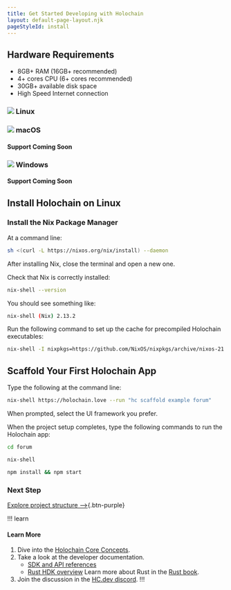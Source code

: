 ```yaml
---
title: Get Started Developing with Holochain
layout: default-page-layout.njk
pageStyleId: install
---
```


## Hardware Requirements

* 8GB+ RAM (16GB+ recommended)
* 4+ cores CPU (6+ cores recommended)
* 30GB+ available disk space
* High Speed Internet connection

<!-- This style block is temp fix while non-linux docs are disabled-->
<style>
    .h-tile .not-link {
        /*padding: 1.2rem;*/
        display: block;
        border: 1px solid #e7e7e7;
        box-shadow: 1px 2px 5px 0 rgba(0,0,0,.05);
        position: relative;
        top: 0;
        color: rgba(0,0,0,.87) !important;
        transition: .3s;
    }
</style>

<!-- Inline styling is temp fix while non-linux docs are disabled-->
<div id="tiles" >
    <div class="tile active">
        <!-- <a href="javascript:rudrSwitchContent('tab_linux', 'content_linux');" id="tab_linux" data-contentclass="content_linux" class="tabmenu active" onclick="window.open(this.href,'_self'); return false;"> -->
        <a id="tab_linux" data-contentclass="content_linux" class="tabmenu active">
            <h3><img src="/assets/img/icon-linux.svg" class="linux os-img"> Linux</h3>
        </a>
    </div>
    <div class="tile disabled">
        <!-- <a href="javascript:rudrSwitchContent('tab_macos', 'content_macos');" id="tab_macos" data-contentclass="content_macos" class="tabmenu" onclick="window.open(this.href,'_self'); return false;"> -->
        <div id="tab_macos" data-contentclass="content_macos" class="tabmenu not-link" >
            <h3><img src="/assets/img/icon-apple.svg" class="os-img"> macOS</h3>
            <h4>Support Coming Soon</h4>
        </div>
    </div>
    <div class="tile disabled">
        <!-- <a href="javascript:rudrSwitchContent('tab_windows', 'content_windows');" id="tab_windows" data-contentclass="content_windows" class="tabmenu" onclick="window.open(this.href,'_self'); return false;"> -->
        <div id="tab_windows" data-contentclass="content_windows" class="tabmenu not-link">
            <h3><img src="/assets/img/icon-windows.svg" class="os-img"> Windows</h3>
            <h4>Support Coming Soon</h4>
        </div>
    </div>
</div>

<!-- <div markdown="1" class="tabcontent content_linux" data-tabid="tab_linux" style="display:none;">
</div> -->
## Install Holochain on Linux

### Install the Nix Package Manager

At a command line:

```bash
sh <(curl -L https://nixos.org/nix/install) --daemon
```

<!-- <div markdown="1" class="tabcontent content_macos" data-tabid="tab_macos" style="display:none;> -->

<!-- ## macOS

### Pre-Installed Software

* [XCode Developer Tools](https://apps.apple.com/us/app/xcode/id497799835?mt=12)

### Install the Nix Package Manager

We use the Nix toolkit to manage the installation of our dev tools, so you can get to work without fighting compiler and package compatibility issues. Install the Nix package manager with this command:

```bash
sh <(curl -L https://nixos.org/nix/install)
```

#### Apple silicon ⚠️

*Currently we support Holonix on Apple silicon computers with M1/M2 chips (aarch64) ***only in Intel (x86_64) compatibility mode***. This mode requires [Rosetta 2](https://support.apple.com/en-us/HT211861) to be installed.*

*Enter an x86_64 shell before executing any command on this page:*

```bash
arch -x86_64 $SHELL
```

</div>

<div markdown="1" class="tabcontent content_windows" data-tabid="tab_windows" style="display:none;">

## Windows

Holochain development uses the same tools across Mac, Windows, and Linux. However, the Nix toolkit, which we use to install and manage those tools, only works natively on Mac and Linux. We recommend **installing Linux in a virtual machine** and using the <a href="javascript:rudrSwitchContent('tab_linux', 'content_linux');" onclick="window.open(this.href,'_self'); return false;">Linux instructions</a>. [Ubuntu Linux](https://www.ubuntu.com/) in [VirtualBox](https://virtualbox.org) is a popular and user-friendly choice; here is a [tutorial](https://itsfoss.com/install-linux-in-virtualbox/) to get you up and running.

If you have **Windows 10 with [WSL2](https://docs.microsoft.com/en-us/windows/wsl/install-win10)**, Ubuntu Linux is available via the Microsoft Store. Right now we're **not supporting this method**, because we've seen some compilation issues, but if you wanted to try the following steps we'd be grateful if you shared your results on the [Holochain developers' forum](https://forum.holochain.org).

### Requirements

* Windows 10 with [May 2020 Update](https://support.microsoft.com/en-us/help/4028685/windows-10-get-the-update)

### Install Ubuntu Linux

1. Make sure you're [up to date](https://support.microsoft.com/en-us/help/4028685/windows-10-get-the-update) with Windows 10 version 2004 or newer.
2. [Install Windows Subsystem for Linux 2 (WSL2)](https://docs.microsoft.com/en-us/windows/wsl/install-win10).
3. Open the Microsoft Store app and search for Ubuntu 20.04 LTS.
4. Install Ubuntu.
5. Open the Start menu and click on Ubuntu 20.04 LTS. You should see a Linux terminal.

### Install the Nix Package Manager

One you see a Linux terminal, install the Nix package manager with this command:

```bash
sh <(curl -L https://nixos.org/nix/install)
```

</div> -->

After installing Nix, close the terminal and open a new one.

Check that Nix is correctly installed:

```bash
nix-shell --version
```

You should see something like:

```bash
nix-shell (Nix) 2.13.2
```

Run the following command to set up the cache for precompiled Holochain executables:

```bash
nix-shell -I nixpkgs=https://github.com/NixOS/nixpkgs/archive/nixos-21.11.tar.gz -p cachix --run "cachix use holochain-ci"
```

## Scaffold Your First Holochain App

Type the following at the command line:

```bash
nix-shell https://holochain.love --run "hc scaffold example forum"
```

When prompted, select the UI framework you prefer.


When the project setup completes, type the following commands to run the Holochain app:

```bash
cd forum
```

```bash
nix-shell 
```

```bash
npm install && npm start
```

### Next Step 

[Explore project structure —>](./project-structure){.btn-purple} 

!!! learn
#### Learn More
1. Dive into the [Holochain Core Concepts](../concepts/).
2. Take a look at the developer documentation.
    * [SDK and API references](../references/)
    * [Rust HDK overview](https://github.com/holochain/holochain/blob/develop/crates/hdk/README.md)
    Learn more about Rust in the [Rust book](https://doc.rust-lang.org/book/).
3. Join the discussion in the [HC.dev discord](https://discord.gg/k55DS5dmPH).
!!!

<script>
// function rudrSwitchContent(rudr_tab_id, rudr_tab_content) {
//     // first of all we get all tab content blocks (I think the best way to get them by class names)
//     var all_content = document.getElementsByClassName("tabcontent");
//     var i;
//     for (i = 0; i < all_content.length; i++) {
//         all_content[i].style.display = 'none'; // hide all tab content
//     }
//     var active_content = document.getElementsByClassName(rudr_tab_content);
//     for (i = 0; i < active_content.length; i ++) {
//         active_content[i].style.display = 'block'; // display the content we need
//     }

//     // now we get all tab menu items by class names (use the next code only if you need to highlight current tab)
//     var tabs = document.getElementsByClassName("tabmenu");
//     var i;
//     for (i = 0; i < tabs.length; i++) {
//         tabs[i].className = 'tabmenu';
//     }
//     document.getElementById(rudr_tab_id).className = 'tabmenu active';
// }

// // If there's a fragment identifier on the URL, switch to the correct tab on startup.
// function switchToTabForFragmentIfNecessary() {
//     var fragment = window.location.hash.slice(1);
//     if (!fragment) {
//         // Nothing to do. Make sure the default tab's content is visible.
//         var active_tab = document.querySelectorAll('.tabmenu.active')[0];
//         rudrSwitchContent(active_tab.id, active_tab.getAttribute('data-contentclass'))
//         return;
//     }

//     var target = document.getElementById(fragment);
//     if (!target)
//         // Invalid fragment identifier.
//         return;

//     var tabContainer = target.closest('.tabcontent');
//     if (!tabContainer)
//         // This content wasn't in a tab.
//         return;

//     var tabID = tabContainer.getAttribute('data-tabid');
//     var contentID = tabContainer.id;

//     // Make the tab active so you can see the linked content.
//     rudrSwitchContent(tabID, contentID);
// }

// // Switch to the correct tab if DOM is ready.
// if (document.readyState === 'interactive' || document.readyState === 'complete')
//     switchToTabForFragmentIfNecessary();

// // Otherwise, wait until document is loaded and try again.
// document.addEventListener('DOMContentLoaded', switchToTabForFragmentIfNecessary, false);

</script>
